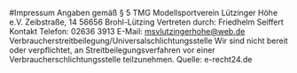 #Impressum
Angaben gemäß § 5 TMG
Modellsportverein Lützinger Höhe e.V.
Zeibstraße, 14
56656 Brohl-Lützing
Vertreten durch:
Friedhelm Seiffert
Kontakt
Telefon: 02636 3913
E-Mail: msvlutzingerhohe@web.de
Verbraucherstreitbeilegung/Universalschlichtungsstelle
Wir sind nicht bereit oder verpflichtet, an Streitbeilegungsverfahren vor einer
Verbraucherschlichtungsstelle teilzunehmen.
Quelle:
e-recht24.de
